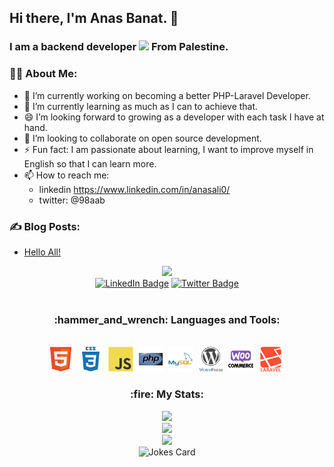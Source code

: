 ## Hi there, I'm Anas Banat. 👋
### I am a backend developer <img src="https://media.giphy.com/media/WUlplcMpOCEmTGBtBW/giphy.gif" width="30"> From Palestine.
### :man_technologist: About Me:
- 🔭 I’m currently working on becoming a better PHP-Laravel Developer.<br>
- 🌱 I’m currently learning as much as I can to achieve that.<br>
- 😄 I’m looking forward to growing as a developer with each task I have at hand.<br>
- 👯 I’m looking to collaborate on open source development.<br>
- ⚡ Fun fact: I am passionate about learning, I want to improve myself in English so that I can learn more.<br>
- 📫 How to reach me:<br>
   * linkedin https://www.linkedin.com/in/anasali0/ <br>
   * twitter: @98aab
  
### :writing_hand: Blog Posts:
  <!-- BLOG-POST-LIST:START -->
- [Hello All!](https://dev.to/anasbanat0/hello-all-3ecd)
<!-- BLOG-POST-LIST:END --> 
<div id="header" align="center">
  <img src="https://media.giphy.com/media/M9gbBd9nbDrOTu1Mqx/giphy.gif" width="100"/>
</div>
<div id="badges" align="center">
  <a href="https://www.linkedin.com/in/anasali0/"><img src="https://img.shields.io/badge/LinkedIn-blue?style=for-the-badge&logo=linkedin&logoColor=white" alt="LinkedIn Badge"/></a>
  <a href="https://www.twitter.com/98aab/"><img src="https://img.shields.io/badge/Twitter-blue?style=for-the-badge&logo=twitter&logoColor=white" alt="Twitter Badge"/></a>
</div>
<div align="center">
  <img src="https://komarev.com/ghpvc/?username=anasbanat0&style=flat-square&color=blue" alt=""/>
</div>
<h3 align="center"> :hammer_and_wrench: Languages and Tools:</h3><br>
<div align="center">
  <img src="https://github.com/devicons/devicon/blob/master/icons/html5/html5-original.svg" title="HTML5" alt="HTML" width="40" height="40"/>&nbsp;
  <img src="https://github.com/devicons/devicon/blob/master/icons/css3/css3-plain-wordmark.svg"  title="CSS3" alt="CSS" width="40" height="40"/>&nbsp;
  <img src="https://github.com/devicons/devicon/blob/master/icons/javascript/javascript-original.svg" title="JavaScript" alt="JavaScript" width="40" height="40"/>&nbsp;
  <img src="https://github.com/devicons/devicon/blob/master/icons/php/php-original.svg" title="PHP" alt="PHP" width="40" height="40"/>&nbsp;
  <img src="https://github.com/devicons/devicon/blob/master/icons/mysql/mysql-original-wordmark.svg" title="MySQL"  alt="MySQL" width="40" height="40"/>&nbsp;
  <img src="https://github.com/devicons/devicon/blob/master/icons/wordpress/wordpress-original.svg" title="Wordpress" alt="wordpress" width="40" height="40"/>&nbsp;
  <img src="https://github.com/devicons/devicon/blob/master/icons/woocommerce/woocommerce-original-wordmark.svg" title="woocommerce" alt="woocommerce" width="40" height="40"/>&nbsp;
  <img src="https://github.com/devicons/devicon/blob/master/icons/laravel/laravel-plain-wordmark.svg" title="PHP-Laravel" alt="PHP-Laravel" width="40" height="40"/>&nbsp;
</div>
<div align="center">
  <h3> :fire: My Stats:</h3>
  <img src="https://github-readme-streak-stats.herokuapp.com?user=anasbanat0&theme=dark&background=000000"><br>
  <img src="https://github-readme-stats.vercel.app/api?username=anasbanat0&layout=compact&theme=vision-friendly-dark"><br>
  <img src="https://github-readme-stats.vercel.app/api/top-langs/?username=anasbanat0&layout=compact&theme=vision-friendly-dark"><br>
  <img src="https://readme-jokes.vercel.app/api" alt="Jokes Card" />
</div>
